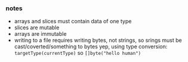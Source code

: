 ### notes
- arrays and slices must contain data of one type
- slices are mutable
- arrays are immutable
- writing to a file requires writing bytes, not strings, so srings must be cast/coverted/something to bytes
    yep, using type conversion: `targetType(currentType)` so `[]byte("hello human")`

